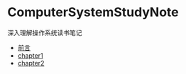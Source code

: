 # ComputerSystemStudyNote
深入理解操作系统读书笔记

- [前言](preface.md)
- [chapter1](chapter1.md)
- [chapter2](chapter2.md)
